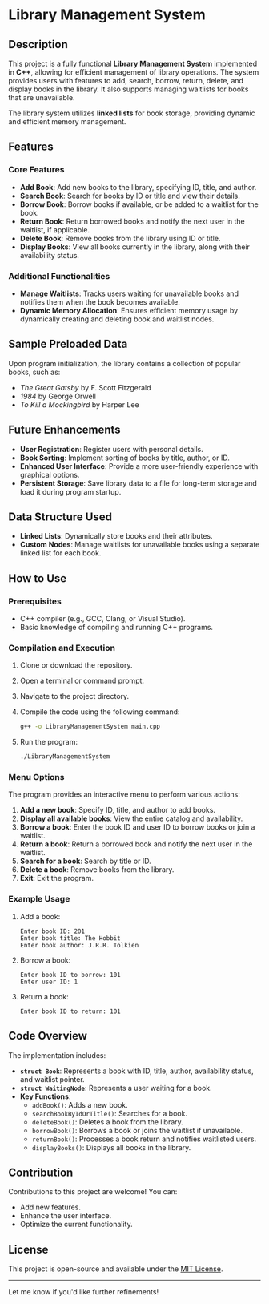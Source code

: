
# Library Management System

## Description

This project is a fully functional **Library Management System** implemented in **C++**, allowing for efficient management of library operations. The system provides users with features to add, search, borrow, return, delete, and display books in the library. It also supports managing waitlists for books that are unavailable.

The library system utilizes **linked lists** for book storage, providing dynamic and efficient memory management.

## Features

### Core Features
- **Add Book**: Add new books to the library, specifying ID, title, and author.
- **Search Book**: Search for books by ID or title and view their details.
- **Borrow Book**: Borrow books if available, or be added to a waitlist for the book.
- **Return Book**: Return borrowed books and notify the next user in the waitlist, if applicable.
- **Delete Book**: Remove books from the library using ID or title.
- **Display Books**: View all books currently in the library, along with their availability status.

### Additional Functionalities
- **Manage Waitlists**: Tracks users waiting for unavailable books and notifies them when the book becomes available.
- **Dynamic Memory Allocation**: Ensures efficient memory usage by dynamically creating and deleting book and waitlist nodes.

## Sample Preloaded Data
Upon program initialization, the library contains a collection of popular books, such as:
- *The Great Gatsby* by F. Scott Fitzgerald
- *1984* by George Orwell
- *To Kill a Mockingbird* by Harper Lee

## Future Enhancements
- **User Registration**: Register users with personal details.
- **Book Sorting**: Implement sorting of books by title, author, or ID.
- **Enhanced User Interface**: Provide a more user-friendly experience with graphical options.
- **Persistent Storage**: Save library data to a file for long-term storage and load it during program startup.

## Data Structure Used
- **Linked Lists**: Dynamically store books and their attributes.
- **Custom Nodes**: Manage waitlists for unavailable books using a separate linked list for each book.

## How to Use

### Prerequisites
- C++ compiler (e.g., GCC, Clang, or Visual Studio).
- Basic knowledge of compiling and running C++ programs.

### Compilation and Execution
1. Clone or download the repository.
2. Open a terminal or command prompt.
3. Navigate to the project directory.
4. Compile the code using the following command:

   ```bash
   g++ -o LibraryManagementSystem main.cpp
   ```

5. Run the program:

   ```bash
   ./LibraryManagementSystem
   ```

### Menu Options
The program provides an interactive menu to perform various actions:
1. **Add a new book**: Specify ID, title, and author to add books.
2. **Display all available books**: View the entire catalog and availability.
3. **Borrow a book**: Enter the book ID and user ID to borrow books or join a waitlist.
4. **Return a book**: Return a borrowed book and notify the next user in the waitlist.
5. **Search for a book**: Search by title or ID.
6. **Delete a book**: Remove books from the library.
7. **Exit**: Exit the program.

### Example Usage
1. Add a book:
   ```text
   Enter book ID: 201
   Enter book title: The Hobbit
   Enter book author: J.R.R. Tolkien
   ```
2. Borrow a book:
   ```text
   Enter book ID to borrow: 101
   Enter user ID: 1
   ```
3. Return a book:
   ```text
   Enter book ID to return: 101
   ```

## Code Overview
The implementation includes:
- **`struct Book`**: Represents a book with ID, title, author, availability status, and waitlist pointer.
- **`struct WaitingNode`**: Represents a user waiting for a book.
- **Key Functions**:
  - `addBook()`: Adds a new book.
  - `searchBookByIdOrTitle()`: Searches for a book.
  - `deleteBook()`: Deletes a book from the library.
  - `borrowBook()`: Borrows a book or joins the waitlist if unavailable.
  - `returnBook()`: Processes a book return and notifies waitlisted users.
  - `displayBooks()`: Displays all books in the library.

## Contribution
Contributions to this project are welcome! You can:
- Add new features.
- Enhance the user interface.
- Optimize the current functionality.

## License
This project is open-source and available under the [MIT License](LICENSE).

---

Let me know if you'd like further refinements!
